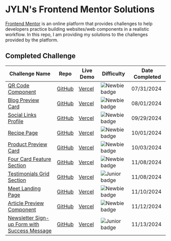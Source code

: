 # JYLN's Frontend Mentor Solutions

[Frontend Mentor](https://frontendmentor.io) is an online platform that provides challenges to help developers practice building websites/web components in a realistic workflow. In this repo, I am providing my solutions to the challenges provided by the platform.

## Completed Challenge

| Challenge Name                                                                                                                                  | Repo                                                                  | Live Demo                                                              | Difficulty                    | Date Completed |
| ----------------------------------------------------------------------------------------------------------------------------------------------- | --------------------------------------------------------------------- | ---------------------------------------------------------------------- | ----------------------------- | -------------- |
| [QR Code Component](https://www.frontendmentor.io/challenges/qr-code-component-iux_sIO_H)                                                       | [GitHub](https://github.com/JYLN/qr-component-challenge)              | [Vercel](https://jyln-qr-component-challenge.vercel.app/)              | ![Newbie badge][newbie_badge] | 07/31/2024     |
| [Blog Preview Card](https://www.frontendmentor.io/challenges/blog-preview-card-ckPaj01IcS)                                                      | [GitHub](https://github.com/JYLN/blog-preview-card-challenge)         | [Vercel](https://jyln-blog-preview-card-challenge.vercel.app/)         | ![Newbie badge][newbie_badge] | 08/01/2024     |
| [Social Links Profile](https://www.frontendmentor.io/challenges/social-links-profile-UG32l9m6dQ)                                                | [GitHub](https://github.com/JYLN/social-links-profile-challenge)      | [Vercel](https://jyln-social-links-profile-challenge.vercel.app/)      | ![Newbie badge][newbie_badge] | 09/29/2024     |
| [Recipe Page](https://www.frontendmentor.io/challenges/recipe-page-KiTsR8QQKm)                                                                  | [GitHub](https://github.com/JYLN/recipe-page-challenge)               | [Vercel](https://jyln-recipe-page-challenge.vercel.app/)               | ![Newbie badge][newbie_badge] | 10/01/2024     |
| [Product Preview Card](https://www.frontendmentor.io/challenges/product-preview-card-component-GO7UmttRfa)                                      | [GitHub](https://github.com/JYLN/product-preview-card-challenge)      | [Vercel](https://jyln-product-preview-card-challenge.vercel.app/)      | ![Newbie badge][newbie_badge] | 10/03/2024     |
| [Four Card Feature Section](https://www.frontendmentor.io/challenges/four-card-feature-section-weK1eFYK)                                        | [GitHub](https://github.com/JYLN/four-card-feature-challenge)         | [Vercel](https://jyln-four-card-feature-challenge.vercel.app/)         | ![Newbie badge][newbie_badge] | 11/08/2024     |
| [Testimonials Grid Section](https://www.frontendmentor.io/challenges/testimonials-grid-section-Nnw6J7Un7)                                       | [GitHub](https://github.com/JYLN/testimonials-grid-challenge)         | [Vercel](https://jyln-testimonials-grid-challenge.vercel.app/)         | ![Junior badge][junior_badge] | 11/08/2024     |
| [Meet Landing Page](https://www.frontendmentor.io/challenges/meet-landing-page-rbTDS6OUR)                                                       | [GitHub](https://github.com/JYLN/meet-landing-page-challenge)         | [Vercel](https://jyln-meet-landing-page-challenge.vercel.app/)         | ![Newbie badge][newbie_badge] | 11/10/2024     |
| [Article Preview Component](https://www.frontendmentor.io/challenges/article-preview-component-dYBN_pYFT)                                       | [GitHub](https://github.com/JYLN/article-preview-component-challenge) | [Vercel](https://jyln-article-preview-component-challenge.vercel.app/) | ![Newbie badge][newbie_badge] | 11/12/2024     |
| [Newsletter Sign-up Form with Success Message](https://www.frontendmentor.io/challenges/newsletter-signup-form-with-success-message-3FC1AZbNrv) | [GitHub](https://github.com/JYLN/newsletter-signup-challenge)         | [Vercel](https://jyln-newsletter-signup-challenge.vercel.app/)         | ![Junior badge][junior_badge] | 11/13/2024     |

<!-- Image Quickrefernce -->

[newbie_badge]: https://img.shields.io/badge/Newbie-6abecd?style=for-the-badge
[junior_badge]: https://img.shields.io/badge/Junior-aad742?style=for-the-badge
[intermediate_badge]: https://img.shields.io/badge/Intermediate-f1b604?style=for-the-badge
[advanced_badge]: https://img.shields.io/badge/Advanced-f48925?style=for-the-badge
[guru_badge]: https://img.shields.io/badge/Guru-ed2c49?style=for-the-badge
